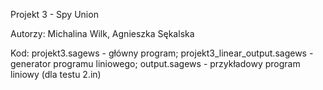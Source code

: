 Projekt 3 - Spy Union

Autorzy: Michalina Wilk, Agnieszka Sękalska

Kod:  projekt3.sagews - główny program; 
      projekt3_linear_output.sagews - generator programu liniowego;
      output.sagews - przykładowy program liniowy (dla testu 2.in)
